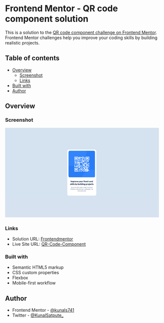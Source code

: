 # Frontend Mentor - QR code component solution

This is a solution to the [QR code component challenge on Frontend Mentor](https://www.frontendmentor.io/challenges/qr-code-component-iux_sIO_H). Frontend Mentor challenges help you improve your coding skills by building realistic projects.

## Table of contents

- [Overview](#overview)
  - [Screenshot](#screenshot)
  - [Links](#links)
- [Built with](#built-with)
- [Author](#author)

## Overview

### Screenshot

![](images/img.png)

### Links

- Solution URL: [Frontendmentor](https://www.frontendmentor.io/solutions/qr-code-component-flexbox-OI2JcCThD)
- Live Site URL: [QR-Code-Component](https://qr-code-component7.netlify.app/)

### Built with

- Semantic HTML5 markup
- CSS custom properties
- Flexbox
- Mobile-first workflow

## Author

- Frontend Mentor - [@kunals741](https://www.frontendmentor.io/profile/kunals741)
- Twitter - [@KunalSatpute\_](https://twitter.com/KunalSatpute_)
